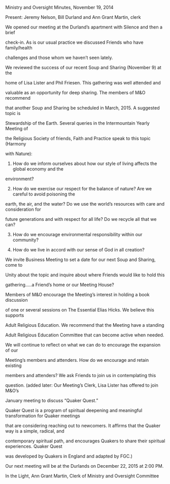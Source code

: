 Ministry and Oversight Minutes, November 19, 2014

Present: Jeremy Nelson, Bill Durland and Ann Grant Martin, clerk

We opened our meeting at the Durland’s apartment with Silence and then a brief 

check-in. As is our usual practice we discussed Friends who have family/health 

challenges and those whom we haven’t seen lately.

We reviewed the success of our recent Soup and Sharing (November 9) at the 

home of Lisa Lister and Phil Friesen. This gathering was well attended and 

valuable as an opportunity for deep sharing. The members of M&O recommend 

that another Soup and Sharing be scheduled in March, 2015. A suggested topic is 

Stewardship of the Earth. Several queries in the Intermountain Yearly Meeting of 

the Religious Society of friends, Faith and Practice speak to this topic (Harmony 

with Nature):

1. How do we inform ourselves about how our style of living affects the global economy and the 

environment?

2. How do we exercise our respect for the balance of nature? Are we careful to avoid poisoning the 

earth, the air, and the water? Do we use the world’s resources with care and consideration for 

future generations and with respect for all life? Do we recycle all that we can?

3. How do we encourage environmental responsibility within our community?

4. How do we live in accord with our sense of God in all creation?

We invite Business Meeting to set a date for our next Soup and Sharing, come to 

Unity about the topic and inquire about where Friends would like to hold this 

gathering…..a Friend’s home or our Meeting House?

Members of M&O encourage the Meeting’s interest in holding a book discussion 

of one or several sessions on The Essential Elias Hicks. We believe this supports 

Adult Religious Education. We recommend that the Meeting have a standing 

Adult Religious Education Committee that can become active when needed.

We will continue to reflect on what we can do to encourage the expansion of our 

Meeting’s members and attenders. How do we encourage and retain existing 

members and attenders? We ask Friends to join us in contemplating this

question. (added later: Our Meeting’s Clerk, Lisa Lister has offered to join M&O’s 

January meeting to discuss “Quaker Quest.”   

Quaker Quest is a program of spiritual deepening and meaningful transformation for Quaker meetings 

that are considering reaching out to newcomers.  It affirms that the Quaker way is a simple, radical, and 

contemporary spiritual path, and encourages Quakers to share their spiritual experiences. Quaker Quest 

was developed by Quakers in England and adapted by FGC.)

Our next meeting will be at the Durlands on December 22, 2015 at 2:00 PM.

In the Light,           Ann Grant Martin, Clerk of Ministry and Oversight Committee
